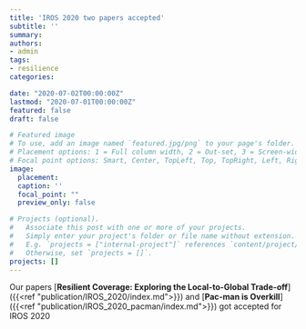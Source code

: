 ```yaml
---
title: 'IROS 2020 two papers accepted'
subtitle: ''
summary:
authors:
- admin
tags:
- resilience
categories:

date: "2020-07-02T00:00:00Z"
lastmod: "2020-07-01T00:00:00Z"
featured: false
draft: false

# Featured image
# To use, add an image named `featured.jpg/png` to your page's folder.
# Placement options: 1 = Full column width, 2 = Out-set, 3 = Screen-width
# Focal point options: Smart, Center, TopLeft, Top, TopRight, Left, Right, BottomLeft, Bottom, BottomRight
image:
  placement:
  caption: ''
  focal_point: ""
  preview_only: false

# Projects (optional).
#   Associate this post with one or more of your projects.
#   Simply enter your project's folder or file name without extension.
#   E.g. `projects = ["internal-project"]` references `content/project/deep-learning/index.md`.
#   Otherwise, set `projects = []`.
projects: []
---
```

Our papers [**Resilient Coverage: Exploring the Local-to-Global Trade-off**]({{<ref "publication/IROS_2020/index.md">}}) and [**Pac-man is Overkill**]({{<ref "publication/IROS_2020_pacman/index.md">}}) got accepted for IROS 2020
